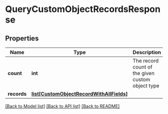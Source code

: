 # QueryCustomObjectRecordsResponse

## Properties
Name | Type | Description | Notes
------------ | ------------- | ------------- | -------------
**count** | **int** | The record count of the given custom object type | 
**records** | [**list[CustomObjectRecordWithAllFields]**](CustomObjectRecordWithAllFields.md) |  | 

[[Back to Model list]](../README.md#documentation-for-models) [[Back to API list]](../README.md#documentation-for-api-endpoints) [[Back to README]](../README.md)


